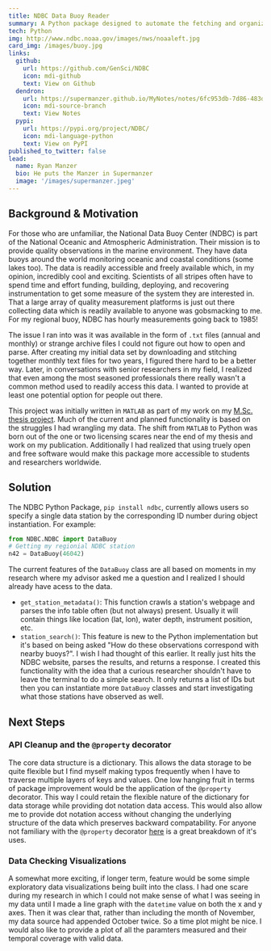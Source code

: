 ```yaml
---
title: NDBC Data Buoy Reader
summary: A Python package designed to automate the fetching and organizing of National Data Buoy Center (NDBC) standard meteorological data. Additionally it provides station metadata and station search functionality. New functionality to include rudimentary data visualization to facilitate initial exploratory data analysis.
tech: Python
img: http://www.ndbc.noaa.gov/images/nws/noaaleft.jpg
card_img: /images/buoy.jpg
links:
  github:
    url: https://github.com/GenSci/NDBC
    icon: mdi-github
    text: View on Github
  dendron:
    url: https://supermanzer.github.io/MyNotes/notes/6fc953db-7d86-483d-82c4-40e1675f6d1f/
    icon: mdi-source-branch
    text: View Notes
  pypi:
    url: https://pypi.org/project/NDBC/
    icon: mdi-language-python
    text: View on PyPI
published_to_twitter: false
lead:
  name: Ryan Manzer
  bio: He puts the Manzer in Supermanzer
  image: '/images/supermanzer.jpeg'
---
```


## Background & Motivation

For those who are unfamiliar, the National Data Buoy Center (NDBC) is part of the National Oceanic and Atmospheric Administration. Their mission is to provide quality observations in the marine environment. They have data buoys around the world monitoring oceanic and coastal conditions (some lakes too). The data is readily accessible and freely available which, in my opinion, incredibly cool and exciting. Scientists of all stripes often have to spend time and effort funding, building, deploying, and recovering instrumentation to get some measure of the system they are interested in. That a large array of quality measurement platforms is just out there collecting data which is readily available to anyone was gobsmacking to me. For my regional buoy, NDBC has hourly measurements going back to 1985!

The issue I ran into was it was available in the form of `.txt` files (annual and monthly) or strange archive files I could not figure out how to open and parse. After creating my initial data set by downloading and stitching together monthly text files for two years, I figured there hard to be a better way. Later, in conversations with senior researchers in my field, I realized that even among the most seasoned professionals there really wasn't a common method used to readily access this data. I wanted to provide at least one potential option for people out there.

This project was initially written in `MATLAB` as part of my work on my [M.Sc. thesis project](https://www.sciencedirect.com/science/article/pii/S0278434318303601). Much of the current and planned functionality is based on the struggles I had wrangling my data. The shift from `MATLAB` to Python was born out of the one or two licensing scares near the end of my thesis and work on my publication. Additionally I had realized that using truely open and free software would make this package more accessible to students and researchers worldwide.

## Solution

The NDBC Python Package, `pip install ndbc`, currently allows users so specify a single data station by the corresponding ID number during object instantiation. For example:

```python
from NDBC.NDBC import DataBuoy
# Getting my regionial NDBC station
n42 = DataBuoy(46042)
```

The current features of the `DataBuoy` class are all based on moments in my research where my advisor asked me a question and I realized I should already have acess to the data.

- `get_station_metadata()`: This function crawls a station's webpage and parses the info table often (but not always) present. Usually it will contain things like location (lat, lon), water depth, instrument position, etc.
- `station_search()`: This feature is new to the Python implementation but it's based on being asked "How do these observations correspond with nearby buoys?". I wish I had thought of this earlier. It really just hits the NDBC website, parses the results, and returns a response. I created this functionality with the idea that a curious researcher shouldn't have to leave the terminal to do a simple search. It only returns a list of IDs but then you can instantiate more `DataBuoy` classes and start investigating what those stations have observed as well.

## Next Steps

### API Cleanup and the `@property` decorator

The core data structure is a dictionary. This allows the data storage to be quite flexible but I find myself making typos frequently when I have to traverse multiple layers of keys and values. One low hanging fruit in terms of package improvement would be the application of the `@property` decorator. This way I could retain the flexible nature of the dictionary for data storage while providing dot notation data access. This would also allow me to provide dot notation access without changing the underlying structure of the data which preserves backward compatability. For anyone not familiary with the `@property` decorator [here](https://www.freecodecamp.org/news/python-property-decorator/) is a great breakdown of it's uses.

### Data Checking Visualizations

A somewhat more exciting, if longer term, feature would be some simple exploratory data visualizations being built into the class. I had one scare during my research in which I could not make sense of what I was seeing in my data until I made a line graph with the `datetime` value on both the x and y axes. Then it was clear that, rather than including the month of November, my data source had appended October twice. So a time plot might be nice. I would also like to provide a plot of all the paramters measured and their temporal coverage with valid data.
